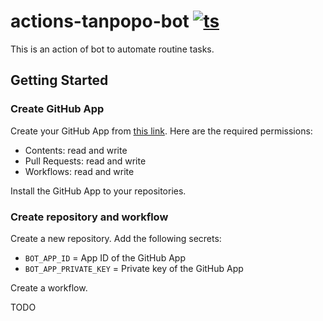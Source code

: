 # actions-tanpopo-bot [![ts](https://github.com/int128/actions-tanpopo-bot/actions/workflows/ts.yaml/badge.svg)](https://github.com/int128/actions-tanpopo-bot/actions/workflows/ts.yaml)

This is an action of bot to automate routine tasks.

## Getting Started

### Create GitHub App

Create your GitHub App from [this link](https://github.com/settings/apps/new?webhook_active=false&url=https://github.com/int128/actions-tanpopo-bot&contents=write&pull_requests=write&workflows=write).
Here are the required permissions:

- Contents: read and write
- Pull Requests: read and write
- Workflows: read and write

Install the GitHub App to your repositories.

### Create repository and workflow

Create a new repository.
Add the following secrets:

- `BOT_APP_ID` = App ID of the GitHub App
- `BOT_APP_PRIVATE_KEY` = Private key of the GitHub App

Create a workflow.

TODO
